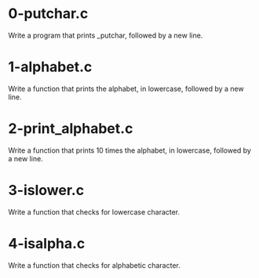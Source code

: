 # 0-putchar.c
Write a program that prints _putchar, followed by a new line.
# 1-alphabet.c
Write a function that prints the alphabet, in lowercase, followed by a new line.
# 2-print_alphabet.c
Write a function that prints 10 times the alphabet, in lowercase, followed by a new line.
# 3-islower.c
Write a function that checks for lowercase character.
# 4-isalpha.c
Write a function that checks for alphabetic character.
